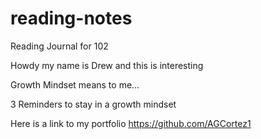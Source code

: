# reading-notes
Reading Journal for 102

Howdy my name is Drew and this is interesting

Growth Mindset means to me...

3 Reminders to stay in a growth mindset





Here is a link to my portfolio https://github.com/AGCortez1
